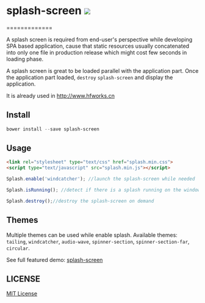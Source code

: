 # splash-screen ![](http://img.shields.io/badge/bower_module-v2.1.0-green.svg) #
=============

A splash screen is required from end-user's perspective while developing SPA based application, cause that static resources usually concatenated into only one file in production release which might cost few seconds in loading phase. 

A splash screen is great to be loaded parallel with the application part. Once the application part loaded, `destroy` `splash-screen` and display the application.

It is already used in http://www.hfworks.cn


## Install ##

```powershell
bower install --save splash-screen
```

## Usage ##

```html
<link rel="stylesheet" type="text/css" href="splash.min.css">
<script type="text/javascript" src="splash.min.js"></script>
```

```javascript
Splash.enable('windcatcher'); //launch the splash-screen while needed

Splash.isRunning(); //detect if there is a splash running on the window

Splash.destroy();//destroy the splash-screen on demand
```

## Themes ##

Multiple themes can be used while enable splash. Available themes: `tailing`, `windcatcher`, `audio-wave`, `spinner-section`, `spinner-section-far`, `circular`.


See full featured demo: [splash-screen](http://leftstick.github.io/splash-screen/)

## LICENSE ##

[MIT License](https://raw.githubusercontent.com/leftstick/splash-screen/master/LICENSE)